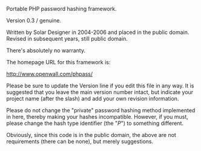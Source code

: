 Portable PHP password hashing framework.

Version 0.3 / genuine.

Written by Solar Designer <solar at openwall.com> in 2004-2006 and placed in
the public domain.  Revised in subsequent years, still public domain.

There's absolutely no warranty.

The homepage URL for this framework is:

   http://www.openwall.com/phpass/

Please be sure to update the Version line if you edit this file in any way.
It is suggested that you leave the main version number intact, but indicate
your project name (after the slash) and add your own revision information.

Please do not change the "private" password hashing method implemented in
here, thereby making your hashes incompatible.  However, if you must, please
change the hash type identifier (the "$P$") to something different.

Obviously, since this code is in the public domain, the above are not
requirements (there can be none), but merely suggestions.
